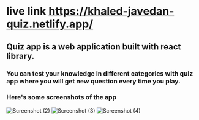 # live link https://khaled-javedan-quiz.netlify.app/

## Quiz app is a web application built with react library.

### You can test your knowledge in different categories with quiz app where you will get new question every time you play.

### Here's some screenshots of the app
![Screenshot (2)](https://user-images.githubusercontent.com/75374340/193201790-9f1f178a-4f03-4d46-a576-ef719715fc1f.png)
![Screenshot (3)](https://user-images.githubusercontent.com/75374340/193201815-7550d398-a226-4076-9226-742102386830.png)
![Screenshot (4)](https://user-images.githubusercontent.com/75374340/193201828-45c05ba4-51ac-409e-a478-9352564f4862.png)
